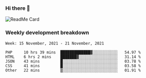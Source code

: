 ### Hi there 👋

<!--
**itzcy/itzcy** is a ✨ _special_ ✨ repository because its `README.md` (this file) appears on your GitHub profile.

Here are some ideas to get you started:

- 🔭 I’m currently working on ...
- 🌱 I’m currently learning ...
- 👯 I’m looking to collaborate on ...
- 🤔 I’m looking for help with ...
- 💬 Ask me about ...
- 📫 How to reach me: ...
- 😄 Pronouns: ...
- ⚡ Fun fact: ...
-->
![ReadMe Card](https://github-readme-stats.vercel.app/api?username=itzcy&show_icons=true&title_color=2d3198&icon_color=797cb8&text_color=24292e&bg_color=f6f8fa)

### Weekly development breakdown
<!--START_SECTION:waka-->
```text
Week: 15 November, 2021 - 21 November, 2021

PHP     10 hrs 39 mins  █████████████▓░░░░░░░░░░░   54.97 % 
HTML    6 hrs 2 mins    ███████▓░░░░░░░░░░░░░░░░░   31.14 % 
JSON    43 mins         █░░░░░░░░░░░░░░░░░░░░░░░░   03.78 % 
CSS     41 mins         █░░░░░░░░░░░░░░░░░░░░░░░░   03.58 % 
Other   22 mins         ▒░░░░░░░░░░░░░░░░░░░░░░░░   01.91 % 
```
<!--END_SECTION:waka-->
